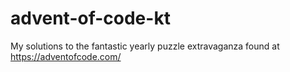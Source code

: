 # advent-of-code-kt
My solutions to the fantastic yearly puzzle extravaganza found at https://adventofcode.com/
